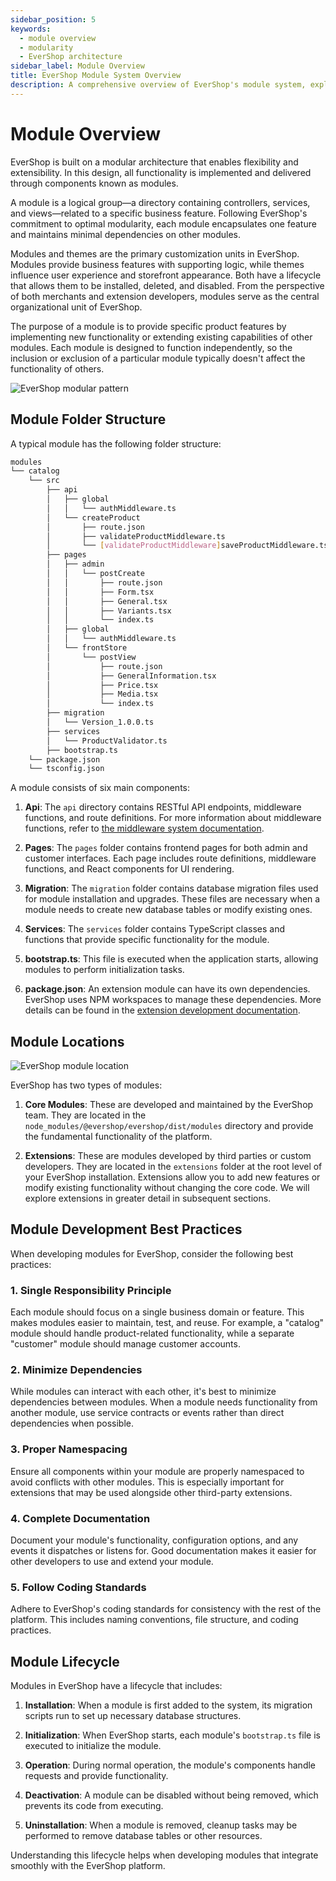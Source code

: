 ```yaml
---
sidebar_position: 5
keywords:
  - module overview
  - modularity
  - EverShop architecture
sidebar_label: Module Overview
title: EverShop Module System Overview
description: A comprehensive overview of EverShop's module system, explaining the structure and functionality of modules and how they work together to create a flexible e-commerce platform.
---
```


# Module Overview

EverShop is built on a modular architecture that enables flexibility and extensibility. In this design, all functionality is implemented and delivered through components known as modules.

A module is a logical group—a directory containing controllers, services, and views—related to a specific business feature. Following EverShop's commitment to optimal modularity, each module encapsulates one feature and maintains minimal dependencies on other modules.

Modules and themes are the primary customization units in EverShop. Modules provide business features with supporting logic, while themes influence user experience and storefront appearance. Both have a lifecycle that allows them to be installed, deleted, and disabled. From the perspective of both merchants and extension developers, modules serve as the central organizational unit of EverShop.

The purpose of a module is to provide specific product features by implementing new functionality or extending existing capabilities of other modules. Each module is designed to function independently, so the inclusion or exclusion of a particular module typically doesn't affect the functionality of others.

![EverShop modular pattern](./img/modular.png "EverShop modular pattern")

## Module Folder Structure

A typical module has the following folder structure:

```bash
modules
└── catalog
    └── src
        ├── api
        │   ├── global
        │   │   └── authMiddleware.ts
        │   └── createProduct
        │       ├── route.json
        │       ├── validateProductMiddleware.ts
        │       └── [validateProductMiddleware]saveProductMiddleware.ts
        ├── pages
        │   ├── admin
        │   │   └── postCreate
        │   │       ├── route.json
        │   │       ├── Form.tsx
        │   │       ├── General.tsx
        │   │       ├── Variants.tsx
        │   │       └── index.ts
        │   ├── global
        │   │   └── authMiddleware.ts
        │   └── frontStore
        │       └── postView
        │           ├── route.json
        │           ├── GeneralInformation.tsx
        │           ├── Price.tsx
        │           ├── Media.tsx
        │           └── index.ts
        ├── migration
        │   └── Version_1.0.0.ts
        ├── services
        │   └── ProductValidator.ts
        ├── bootstrap.ts
    └── package.json
    └── tsconfig.json
```

A module consists of six main components:

1. **Api**: The `api` directory contains RESTful API endpoints, middleware functions, and route definitions. For more information about middleware functions, refer to [the middleware system documentation](./../knowledge-base/middleware-system).

2. **Pages**: The `pages` folder contains frontend pages for both admin and customer interfaces. Each page includes route definitions, middleware functions, and React components for UI rendering.

3. **Migration**: The `migration` folder contains database migration files used for module installation and upgrades. These files are necessary when a module needs to create new database tables or modify existing ones.

4. **Services**: The `services` folder contains TypeScript classes and functions that provide specific functionality for the module.

5. **bootstrap.ts**: This file is executed when the application starts, allowing modules to perform initialization tasks.

6. **package.json**: An extension module can have its own dependencies. EverShop uses NPM workspaces to manage these dependencies. More details can be found in the [extension development documentation](./extension-development).

## Module Locations

![EverShop module location](./img/modules-location.png "EverShop module location")

EverShop has two types of modules:

1. **Core Modules**: These are developed and maintained by the EverShop team. They are located in the `node_modules/@evershop/evershop/dist/modules` directory and provide the fundamental functionality of the platform.

2. **Extensions**: These are modules developed by third parties or custom developers. They are located in the `extensions` folder at the root level of your EverShop installation. Extensions allow you to add new features or modify existing functionality without changing the core code. We will explore extensions in greater detail in subsequent sections.

## Module Development Best Practices

When developing modules for EverShop, consider the following best practices:

### 1. Single Responsibility Principle

Each module should focus on a single business domain or feature. This makes modules easier to maintain, test, and reuse. For example, a "catalog" module should handle product-related functionality, while a separate "customer" module should manage customer accounts.

### 2. Minimize Dependencies

While modules can interact with each other, it's best to minimize dependencies between modules. When a module needs functionality from another module, use service contracts or events rather than direct dependencies when possible.

### 3. Proper Namespacing

Ensure all components within your module are properly namespaced to avoid conflicts with other modules. This is especially important for extensions that may be used alongside other third-party extensions.

### 4. Complete Documentation

Document your module's functionality, configuration options, and any events it dispatches or listens for. Good documentation makes it easier for other developers to use and extend your module.

### 5. Follow Coding Standards

Adhere to EverShop's coding standards for consistency with the rest of the platform. This includes naming conventions, file structure, and coding practices.

## Module Lifecycle

Modules in EverShop have a lifecycle that includes:

1. **Installation**: When a module is first added to the system, its migration scripts run to set up necessary database structures.

2. **Initialization**: When EverShop starts, each module's `bootstrap.ts` file is executed to initialize the module.

3. **Operation**: During normal operation, the module's components handle requests and provide functionality.

4. **Deactivation**: A module can be disabled without being removed, which prevents its code from executing.

5. **Uninstallation**: When a module is removed, cleanup tasks may be performed to remove database tables or other resources.

Understanding this lifecycle helps when developing modules that integrate smoothly with the EverShop platform.
